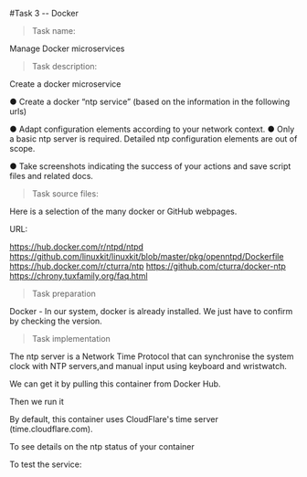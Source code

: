 #Task 3 -- Docker

>Task name:

Manage Docker microservices

>Task description:

Create a docker microservice

● Create a docker “ntp service” (based on the information in the following urls)

● Adapt configuration elements according to your network context. 
● Only a basic ntp server is required. Detailed ntp configuration elements are out of scope.

● Take screenshots indicating the success of your actions and save script files and related docs.

>Task source files:

Here is a selection of the many docker or GitHub webpages. 

URL:

https://hub.docker.com/r/ntpd/ntpd 
https://github.com/linuxkit/linuxkit/blob/master/pkg/openntpd/Dockerfile 
https://hub.docker.com/r/cturra/ntp 
https://github.com/cturra/docker-ntp 
https://chrony.tuxfamily.org/faq.html 


>Task preparation

Docker - In our system, docker is already installed. We just have to confirm by checking the version.


>Task implementation 

The ntp server is a Network Time Protocol that can synchronise the system clock with NTP servers,and manual input using  keyboard and wristwatch.

We can get it by pulling this container from Docker Hub. 

Then we run it


By default, this container uses CloudFlare's time server (time.cloudflare.com). 

To see details on the ntp status of your container


To test the service:







